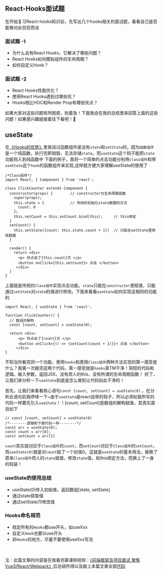 ## React-Hooks面试题
在开始复习React-hooks知识前，先写出几个hooks相关的面试题，看看自己是否能够对此侃侃而谈
### 面试题 -1
* 为什么会有React Hooks，它解决了哪些问题？
* React Hooks如何模拟组件的生命周期？
* 如何自定义Hook？

### 面试题 -2
* React Hooks性能优化？
* 使用React Hooks遇到过哪些坑？
* Hooks相比HOC和Render Prop有哪些优点？

如果大家对这些问题有所困惑，别着急！下面我会在我的总结里来回答上面的这些问题！如果感兴趣就接着往下看吧！🥳

## useState

在[《Hooks的优势》](Hooks/Hooks的优势.md)里我说过函数组件是没有`state`和`setState`的，因为`函数组件`是一个纯函数，执行完即销毁，无法存储`state`。而`useState`这个钩子能把`state`功能钩入到纯函数中
下面的例子，我将一个简单的点击功能分别用`class组件`和带`useState`这个`hook`的函数组件来实现,这样就方便大家理解useState的使用了
```
/*Class组件*/
import React, { Component } from 'react';

class ClickCounter extends Component {
  constructor(props) {        // constructor为生命周期函数
    super(props);
    this.state = {            // 传统的初始化state数据的方式
      count: 0
    };
    this.setCount = this.setCount.bind(this);     // this绑定
  }
  setCount() {
    this.setState({count: this.state.count + 1})  // 只能在setState里修改数据
  }
  
  render() {
    return <div>
      <p> 你点击了{this.count}次 </p>
      <button onClick={this.setCount}> 点击 </button>
     </div>
  }
}
```
上面就是传统的`Class组件`实现点击功能，`state`只能在`constructor`里赋值，只能通过`setState`对`state`的值进行修改。下面来看看`useState`如何实现这相同的功能的
```
import React, { useState } from 'react';

function ClickCounter() {
  // 数组的解构
  const [count, setCount] = useState(0);  
  
  return <div>
      <p> 你点击了{count}次 </p>
      <button onClick={() => {setCount(count + 1)}}> 点击 </button>
     </div>
}
```
不知当你看完同一个功能，使用`hooks`和使用`Class组件`两种方法实现的第一感受是什么？我第一次敲完这两个代码，第一感受就是`hooks`真TM干净！简短的代码和逻辑。输入参数，返回JSX。没有烦人的this，没有所谓的生命周期函数！ 好了，让我们来分析一下`useState`到底是怎么做到让代码如此干净的！
<br />

首先，让我们来看看核心语句`const [count, setCount] = useState(0)` ，在分析此语句前我啰嗦一下~由于`useState`是react自带的钩子，所以必须如我所写的代码一样要先引入`useState`！！[count, setCount]是数组的解构赋值，其真实面目如下
```
// const [count, setCount] = useState(0)
/*--------逻辑和下面代码一样--------*/
const arr = useState(0);
const count = arr[0];
const setCount = arr[1]
```
`count`其实就对应于`Class组件`的`count`，而`setCount`对应于`Class组件`的`setCount`，而`useState(0)`就是对`count`赋了一个初值0。这就是`useState`的基本用法，替换了原来`Class组件`烦人的`state`赋值，修改`state`值，和this绑定方法，而换上了一身的轻装！
### useState的使用总结
* useState(0)传入初始值，返回数组[state, setState]
* 通过state获取值
* 通过setState(1)修改值

### Hooks命名规范
* 规定所有的`Hooks`都use开头，如useXxx
* 自定义`Hook`也要以use开头
* 非`Hooks`的地方，尽量不要使用useXxx写法


<br></br>
注：此篇文章的内容是在我看完慕课网视频：[《前端框架及项目面试 聚焦Vue3/React/Webpack》](https://coding.imooc.com/learn/list/419.html)后总结所得以及献上本篇文章全部[代码](https://github.com/Bruce-shuai/Books/blob/main/React/Hooks/Codes/Hooks面试题%26useState的.txt)

